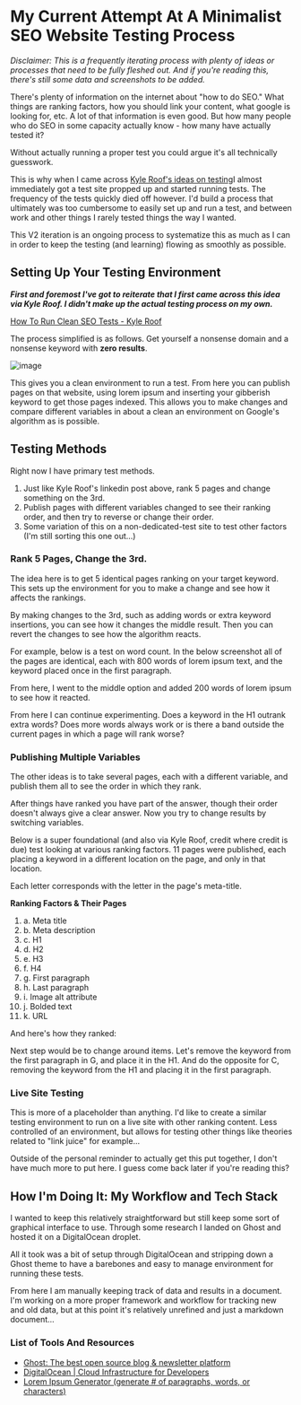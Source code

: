 # My Current Attempt At A Minimalist SEO Website Testing Process

*Disclaimer: This is a frequently iterating process with plenty of ideas or processes that need to be fully fleshed out. And if you're reading this, there's still some data and screenshots to be added.*

There's plenty of information on the internet about "how to do SEO." What things are ranking factors, how you should link your content, what google is looking for, etc. A lot of that information is even good. But how many people who do SEO in some capacity actually know - how many have actually tested it? 

Without actually running a proper test you could argue it's all technically guesswork.

This is why when I came across [Kyle Roof's ideas on testing](https://www.linkedin.com/posts/kyle-roof-seo_seo-seotests-seoscience-activity-6894357516210327552-u5Pt/?trk=public_profile_like_view)I almost immediately got a test site propped up and started running tests. The frequency of the tests quickly died off however. I'd build a process that ultimately was too cumbersome to easily set up and run a test, and between work and other things I rarely tested things the way I wanted. 

This V2 iteration is an ongoing process to systematize this as much as I can in order to keep the testing (and learning) flowing as smoothly as possible. 

## Setting Up Your Testing Environment
***First and foremost I've got to reiterate that I first came across this idea via Kyle Roof. I didn't make up the actual testing process on my own.***

[How To Run Clean SEO Tests - Kyle Roof](https://hvseo.co/blog/how-to-run-clean-seo-tests/)

The process simplified is as follows. Get yourself a nonsense domain and a nonsense keyword with **zero results**. 

![image ](https://github.com/krutzar/my-seo-testing-system/assets/28541671/fe5bbf9b-f2dc-4599-a198-b37c4e363ece)

This gives you a clean environment to run a test. From here you can publish pages on that website, using lorem ipsum and inserting your gibberish keyword to get those pages indexed. This allows you to make changes and compare different variables in about a clean an environment on Google's algorithm as is possible. 

## Testing Methods

Right now I have primary test methods. 
1. Just like Kyle Roof's linkedin post above, rank 5 pages and change something on the 3rd. 
2. Publish pages with different variables changed to see their ranking order, and then try to reverse or change their order. 
3. Some variation of this on a non-dedicated-test site to test other factors (I'm still sorting this one out...)

### Rank 5 Pages, Change the 3rd. 
The idea here is to get 5 identical pages ranking on your target keyword. This sets up the environment for you to make a change and see how it affects the rankings. 

By making changes to the 3rd, such as adding words or extra keyword insertions, you can see how it changes the middle result. Then you can revert the changes to see how the algorithm reacts. 

For example, below is a test on word count. In the below screenshot all of the pages are identical, each with 800 words of lorem ipsum text, and the keyword placed once in the first paragraph. 

From here, I went to the middle option and added 200 words of lorem ipsum to see how it reacted. 

From here I can continue experimenting. Does a keyword in the H1 outrank extra words? Does more words always work or is there a band outside the current pages in which a page will rank worse? 

### Publishing Multiple Variables
The other ideas is to take several pages, each with a different variable, and publish them all to see the order in which they rank. 

After things have ranked you have part of the answer, though their order doesn't always give a clear answer. Now you try to change results by switching variables. 

Below is a super foundational (and also via Kyle Roof, credit where credit is due) test looking at various ranking factors. 11 pages were published, each placing a keyword in a different location on the page, and only in that location. 

Each letter corresponds with the letter in the page's meta-title. 

**Ranking Factors & Their Pages**
1. a. Meta title
2. b. Meta description
3. c. H1
4. d. H2
5. e. H3
6. f. H4
7. g. First paragraph
8. h. Last paragraph
9. i. Image alt attribute
10. j. Bolded text
11. k. URL

And here's how they ranked: 

Next step would be to change around items. Let's remove the keyword from the first paragraph in G, and place it in the H1. And do the opposite for C, removing the keyword from the H1 and placing it in the first paragraph.

### Live Site Testing
This is more of a placeholder than anything. I'd like to create a similar testing environment to run on a live site with other ranking content. Less controlled of an environment, but allows for testing other things like theories related to "link juice" for example...

Outside of the personal reminder to actually get this put together, I don't have much more to put here. I guess come back later if you're reading this? 

## How I'm Doing It: My Workflow and Tech Stack
I wanted to keep this relatively straightforward but still keep some sort of graphical interface to use. Through some research I landed on Ghost and hosted it on a DigitalOcean droplet. 

All it took was a bit of setup through DigitalOcean and stripping down a Ghost theme to have a barebones and easy to manage environment for running these tests. 

From here I am manually keeping track of data and results in a document. I'm working on a more proper framework and workflow for tracking new and old data, but at this point it's relatively unrefined and just a markdown document...
### List of Tools And Resources
- [Ghost: The best open source blog & newsletter platform](https://ghost.org/)
- [DigitalOcean | Cloud Infrastructure for Developers](https://www.digitalocean.com/)
- [Lorem Ipsum Generator (generate # of paragraphs, words, or characters)](https://www.lipsum.com/)
